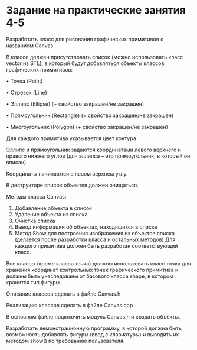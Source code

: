 # Задание на практические занятия 4-5

Разработать класс для рисования графических примитивов с названием Canvas.

В классе должен присутствовать список (можно использовать класс vector из STL), в который будут добавляться объекты классов графических примитивов:

•	Точка (Point)

•	Отрезок (Line)

•	Эллипс (Ellipse) (+ свойство закрашен/не закрашен)

•	Прямоугольник (Rectangle) (+ свойство закрашен/не закрашен)

•	Многоугольник (Polygon) (+ свойство закрашен/не закрашен)

Для каждого примитива указывается цвет контура

Эллипс и прямоугольник задаются координатами левого верхнего и правого нижнего углов (для эллипса – это прямоугольник, в который он вписан)

Координаты начинаются в левом верхнем углу.

В деструкторе список объектов должен очищаться.

Методы класса Canvas:

1.	Добавление объекта в список
2.	Удаление объекта из списка
3.	Очистка списка
4.	Вывод информации об объектах, находящихся в списке
5.	Метод Show для построения изображения из объектов списка (делается после разработки класса и остальных методов)
Для каждого примитива должен быть разработан соответствующий класс.

Все классы (кроме класса точка) должны использовать класс точка для хранения координат контрольных точек графического примитива и должны быть унаследованы от базового класса shape, в котором хранится тип фигуры.

Описание классов сделать в файле Canvas.h

Реализацию классов сделать в файле Canvas.cpp

В основном файле подключить модуль Canvas.h и создать объекты.

Разработать демонстрационную программу, в которой должна быть возможность добавлять фигуры (ввод с клавиатуры) и выводить их методом show() по требованию пользователя.

